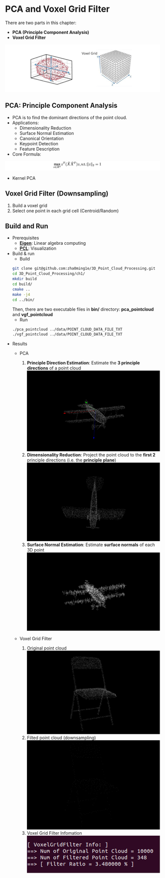 # PCA and Voxel Grid Filter #

There are two parts in this chapter:
- **PCA (Principle Component Analysis)**
- **Voxel Grid Filter**

![image](image/pca_voxel.png)

## PCA: Principle Component Analysis
- PCA is to find the dominant directions of the point cloud.
- Applications:
  - Dimensionality Reduction
  - Surface Normal Estimation
  - Canonical Orientation
  - Keypoint Detection
  - Feature Description
- Core Formula:

![image](image/formula1.png)

- Kernel PCA

## Voxel Grid Filter (Downsampling)
1. Build a voxel grid
2. Select one point in each grid cell (Centroid/Random)

## Build and Run
- Prerequisites
  - [**Eigen**](http://eigen.tuxfamily.org/): Linear algebra computing
  - [**PCL**](https://pointclouds.org/): Visualization
- Build & run
  - Build
  ```bash
  git clone git@github.com:zha0ming1e/3D_Point_Cloud_Processing.git 
  cd 3D_Point_Cloud_Processing/ch1/ 
  mkdir build 
  cd build/ 
  cmake .. 
  make -j4 
  cd ../bin/   
  ```
  Then, there are two executable files in **bin/** directory: **pca_pointcloud** and **vgf_pointcloud**
  - Run
  ```bash
  ./pca_pointcloud ../data/POINT_CLOUD_DATA_FILE_TXT 
  ./vgf_pointcloud ../data/POINT_CLOUD_DATA_FILE_TXT 
  ```
- Results
  - PCA 
    1. **Principle Direction Estimation**: Estimate the **3 principle directions** of a point cloud 
  ![image](image/pca1.png) 
    2. **Dimensionality Reduction**: Project the point cloud to the **first 2** principle directions (i.e. the **principle plane**) 
  ![image](image/pca2.png) 
    3. **Surface Normal Estimation**: Estimate **surface normals** of each 3D point
  ![image](image/pca3.png)

  - Voxel Grid Filter 
    1. Original point cloud 
  ![image](image/vgf1.png) 
    2. Filted point cloud (downsampling) 
  ![image](image/vgf2.png) 
    3. Voxel Grid Filter Infomation 
  ![image](image/vgf3.png)

